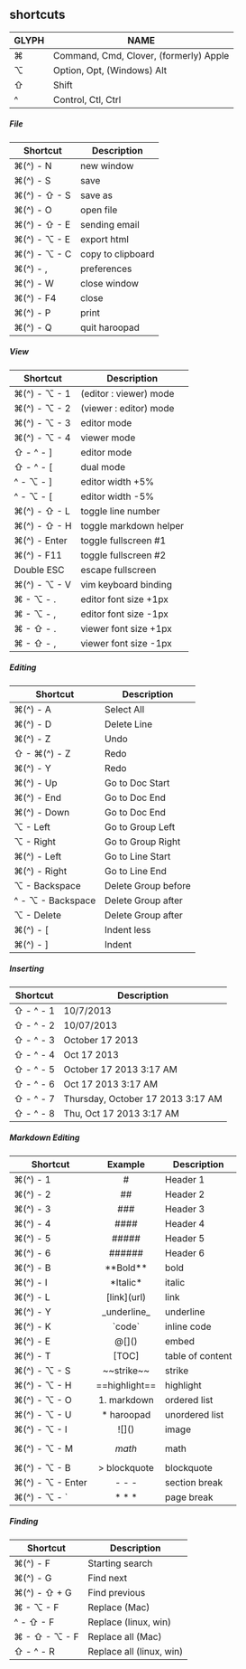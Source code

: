 ## shortcuts

GLYPH    | NAME
---------|----------------------------------------
&#8984;  | Command, Cmd, Clover, (formerly) Apple
⌥        | Option, Opt, (Windows) Alt
⇧        | Shift
^        | Control, Ctl, Ctrl

##### File
Shortcut                 | Description
-------------------------|-------------------
&#8984;(^) - N           | new window
&#8984;(^) - S           | save
&#8984;(^) - ⇧ - S       | save as
&#8984;(^) - O           | open file
&#8984;(^) - ⇧ - E       | sending email
&#8984;(^) - ⌥ - E       | export html
&#8984;(^) - ⌥ - C       | copy to clipboard
&#8984;(^) - ,           | preferences
&#8984;(^) - W           | close window
&#8984;(^) - F4          | close
&#8984;(^) - P           | print
&#8984;(^) - Q           | quit haroopad

##### View
Shortcut            | Description
--------------------|-------------------
&#8984;(^) - ⌥ - 1  | (editor : viewer) mode
&#8984;(^) - ⌥ - 2  | (viewer : editor) mode
&#8984;(^) - ⌥ - 3  | editor mode
&#8984;(^) - ⌥ - 4  | viewer mode
⇧ - ^ - ]           | editor mode
⇧ - ^ - [           | dual mode
^ - ⌥ - ]           | editor width +5%
^ - ⌥ - [           | editor width -5%
&#8984;(^) - ⇧ - L  | toggle line number
&#8984;(^) - ⇧ - H  | toggle markdown helper
&#8984;(^) - Enter  | toggle fullscreen #1
&#8984;(^) - F11    | toggle fullscreen #2
Double ESC          | escape fullscreen
&#8984;(^) - ⌥ - V  | vim keyboard binding
&#8984; - ⌥ - .     | editor font size +1px
&#8984; - ⌥ - ,     | editor font size -1px
&#8984; - ⇧ - .     | viewer font size +1px
&#8984; - ⇧ - ,     | viewer font size -1px

##### Editing
 Shortcut                | Description
-------------------------|---------------------
&#8984;(^) - A           | Select All
&#8984;(^) - D           | Delete Line
&#8984;(^) - Z           | Undo
⇧ - &#8984;(^) - Z       | Redo
&#8984;(^) - Y           | Redo
&#8984;(^) - Up          | Go to Doc Start
&#8984;(^) - End         | Go to Doc End
&#8984;(^) - Down        | Go to Doc End
⌥ - Left                 | Go to Group Left
⌥ - Right                | Go to Group Right
&#8984;(^) - Left        | Go to Line Start
&#8984;(^) - Right       | Go to Line End
⌥ - Backspace            | Delete Group before
^ - ⌥ - Backspace        | Delete Group after
⌥ - Delete               | Delete Group after
&#8984;(^) - [           | Indent less
&#8984;(^) - ]           | Indent

##### Inserting
 Shortcut          | Description
-------------------|---------------------
⇧ - ^ - 1          | 10/7/2013
⇧ - ^ - 2          | 10/07/2013
⇧ - ^ - 3          | October 17 2013
⇧ - ^ - 4          | Oct 17 2013
⇧ - ^ - 5          | October 17 2013 3:17 AM
⇧ - ^ - 6          | Oct 17 2013 3:17 AM
⇧ - ^ - 7          | Thursday, October 17 2013 3:17 AM
⇧ - ^ - 8          | Thu, Oct 17 2013 3:17 AM

##### Markdown Editing
Shortcut                     | Example        | Description
-----------------------------|:--------------:|-------------------
&#8984;(^) - 1               | #              | Header 1
&#8984;(^) - 2               | ##             | Header 2
&#8984;(^) - 3               | ###            | Header 3
&#8984;(^) - 4               | ####           | Header 4
&#8984;(^) - 5               | #####          | Header 5
&#8984;(^) - 6               | ######         | Header 6
&#8984;(^) - B               | \*\*Bold\*\*   | bold
&#8984;(^) - I               | \*Italic\*     | italic
&#8984;(^) - L               | \[link\](url)  | link
&#8984;(^) - Y               | \_underline_   | underline
&#8984;(^) - K               | \`code`        | inline code
&#8984;(^) - E               | @\[]()         | embed
&#8984;(^) - T               | [TOC]          | table of content
&#8984;(^) - ⌥ - S           | \~~strike~~    | strike
&#8984;(^) - ⌥ - H           | \==highlight== | highlight
&#8984;(^) - ⌥ - O           | 1. markdown    | ordered list
&#8984;(^) - ⌥ - U           | * haroopad     | unordered list
&#8984;(^) - ⌥ - I           | \!\[]()        | image
&#8984;(^) - ⌥ - M           | $$math$$       | math
&#8984;(^) - ⌥ - B          | > blockquote    | blockquote
&#8984;(^) - ⌥ - Enter       | \- \- \-       | section break
&#8984;(^) - ⌥ - `           | \* \* \*       | page break

##### Finding
Shortcut                  | Description
--------------------------|-------------------
&#8984;(^) - F            | Starting search
&#8984;(^) - G            | Find next
&#8984;(^) - ⇧ + G        | Find previous
&#8984; - ⌥ - F           | Replace (Mac)
^ - ⇧ - F                 | Replace (linux, win)
&#8984; - ⇧ - ⌥ - F       | Replace all (Mac)
⇧ - ^ - R                 | Replace all (linux, win)